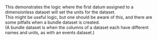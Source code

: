 This demonstrates the logic where the first datum assigned to a dimensionless dataset will set the units for the dataset.  
This might be useful logic, but one should be aware of this, and there are some pitfalls when a bundle dataset is created.  
(A bundle dataset is when the columns of a dataset each have different names and units, as with an events dataset.)
